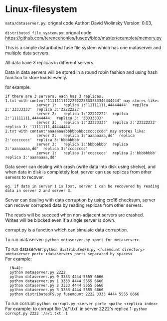 # Linux-filesystem
`mata/dataserver.py`: orignal code Author: David Wolinsky  Version: 0.03, 
 
`distributed_file_system.py`: orignal code https://github.com/terencehonles/fusepy/blob/master/examples/memory.py

This is a simple distuributed fuse file system which has one mataserver and multiple data servers.

All data have 3 replicas in different servers.

Data in data servers will be stored in a round robin fashion and using hash function to store loads evenly.

for example: 
    
    if there are 3 servers, each has 3 replicas,
    1.txt with content"11111111222222223333333344444444" may stores like:
                  server 1:   replica 1:'11111111,44444444'  repilca 2:'33333333'  replica 3:'22222222'
                  server 2:   replica 1:'22222222'  repilca 2:'11111111,44444444'  replica 3: '33333333'
                  server 3:   replica 1:'33333333'  repilca 2:'22222222'  replica 3: '11111111,44444444' 
    2.txt with content"aaaaaaaabbbbbbbbccccccccdd" may stores like:
                  server 2:   replica 1:'aaaaaaaa,dd'  replica 2:'cccccccc'  replica 3:'bbbbbbbb'
                  server 3:   replica 1:'bbbbbbbb'  replica 2:'aaaaaaaa,dd'  replica 3:'cccccccc'
                  server 1:   replica 1:'cccccccc'  replica 2:'bbbbbbbb'  replica 3:'aaaaaaaa,dd'

Data sever can dealing with crash (write data into disk using shelve), and when data in disk is completely lost, server can use replicas from other servers to recover. 

    eg. if data in server 1 is lost, server 1 can be recovered by reading data in server 2 and server 3.

Server can dealing with data corruption by using crc16 checksum, server can recover corrupted data by reading replicas from other servers.  

The reads will be succeed when non-adjacent servers are crashed.   
Writes will be blocked even if a single server is down.

corrupt.py  is a function which can simulate data corruption.  

To run mataserver: `python metaserver.py <port for metaserver>`  

To run dataserver: `python distributedFS.py <fusemount directory> <metaserver port> <dataservers ports separated by spaces>`  
For example:

      (N=4): 
      python metaserver.py 2222 
      python dataserver.py 0 3333 4444 5555 6666 
      python dataserver.py 1 3333 4444 5555 6666 
      python dataserver.py 2 3333 4444 5555 6666 
      python dataserver.py 3 3333 4444 5555 6666
      python distributedFS.py fusemount 2222 3333 4444 5555 6666  
      
To run corrupt: `python corrupt.py <server port> <path> <replica index>`  
For example: to corrupt flie '/a/1.txt' in server 2222's replica 1:
`python corrupt.py 2222 '/a/1.txt' 1`

